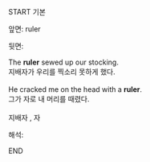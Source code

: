 START
기본

앞면:
ruler


뒷면:
<div>The <strong>ruler</strong> sewed up our stocking. </div><div>지배자가 우리를 찍소리 못하게 했다.</div><div><br></div><div>He cracked me on the head with a <strong>ruler</strong>. </div><div><div>그가 자로 내 머리를 때렸다.</div></div><div><br></div><div>지배자 , 자</div>


해석:
<!--ID: 1746614454593-->
END